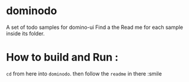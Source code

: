 # dominodo
A set of todo samples for domino-ui
Find a the Read me for each sample inside its folder.

# How to build and Run : 

`cd` from here into `dominodo`.
then follow the `readme` in there :smile
